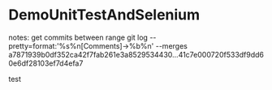# DemoUnitTestAndSelenium
notes:
get commits between range
git log --pretty=format:'%s%n[Comments]->%b%n' --merges a7871939b0df352ca42f7fab261e3a8529534430...41c7e000720f533df9dd60e6df28103ef7d4efa7

test

